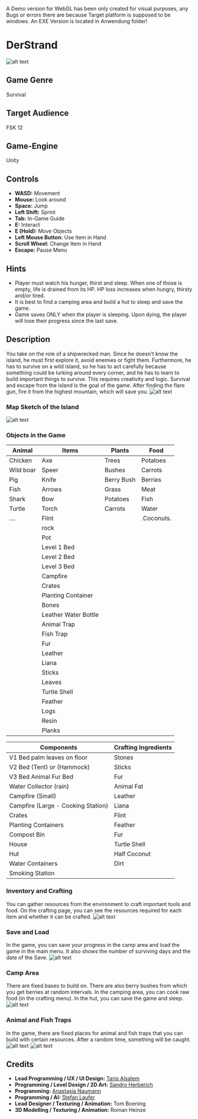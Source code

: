 A Demo version for WebGL has been only created for visual purposes, any Bugs or errors there are because Target platform is supposed to be windows. An EXE Version is located in Anwendung folder!
# DerStrand
![alt text](blob/Bild1.png)

## Game Genre
Survival

## Target Audience
FSK 12

## Game-Engine
Unity

## Controls
- **WASD:** Movement
- **Mouse:** Look around
- **Space:** Jump
- **Left Shift:** Sprint
- **Tab:** In-Game Guide
- **E:** Interact
- **E (Hold):** Move Objects
- **Left Mouse Button:** Use Item in Hand
- **Scroll Wheel:** Change Item in Hand
- **Escape:** Pause Menu

## Hints
- Player must watch his hunger, thirst and sleep. When one of those is empty, life is drained from its HP. HP loss increases when hungry, thirsty and/or tired.
- It is best to find a camping area and build a hut to sleep and save the game.
- Game saves ONLY when the player is sleeping. Upon dying, the player will lose their progress since the last save.

## Description
You take on the role of a shipwrecked man. Since he doesn't know the island, he must first explore it, avoid enemies or fight them. Furthermore, he has to survive on a wild island, so he has to act carefully because something could be lurking around every corner, and he has to learn to build important things to survive. This requires creativity and logic. Survival and escape from the island is the goal of the game. After finding the flare gun, fire it from the highest mountain, which will save you.
![alt text](blob/Bild2.png)

### Map Sketch of the Island
![alt text](blob/Bild3.png)

### Objects in the Game
| Animal    | Items                | Plants     | Food     |
|-----------|----------------------|------------|----------|
| Chicken   | Axe                  | Trees      | Potatoes |
| Wild boar | Speer                | Bushes     | Carrots  |
| Pig       | Knife                | Berry Bush | Berries  |
| Fish      | Arrows               | Grass      | Meat     |
| Shark     | Bow                  | Potatoes   | Fish     |
| Turtle    | Torch                | Carrots    | Water    |
| ....      | Flint                |            |.Coconuts.|
|           | rock                 |            |          |
|           | Pot                  |            |          |
|           | Level 1 Bed          |            |          |
|           | Level 2 Bed          |            |          |
|           | Level 3 Bed          |            |          |
|           | Campfire             |            |          |
|           | Crates               |            |          |
|           | Planting Container   |            |          |
|           | Bones                |            |          |
|           | Leather Water Bottle |            |          |
|           | Animal Trap          |            |          |
|           | Fish Trap            |            |          |
|           | Fur                  |            |          |
|           | Leather              |            |          |
|           | Liana                |            |          |
|           | Sticks               |            |          |
|           | Leaves               |            |          |
|           | Turtle Shell         |            |          |
|           | Feather              |            |          |
|           | Logs                 |            |          |
|           | Resin                |            |          |
|           | Planks               |            |          |

| Components                         | Crafting Ingredients |
|------------------------------------|----------------------|
| V1 Bed palm leaves on floor        | Stones               |
| V2 Bed (Tent) or (Hammock)         | Sticks               |
| V3 Bed Animal Fur Bed              | Fur                  |
| Water Collector (rain)             | Animal Fat           |
| Campfire (Small)                   | Leather              |
| Campfire (Large - Cooking Station) | Liana                |
| Crates                             | Flint                |
| Planting Containers                | Feather              |
| Compost Bin                        | Fur                  |
| House                              | Turtle Shell         |
| Hut                                | Half Coconut         |
| Water Containers                   | Dirt                 |
| Smoking Station                    |                      |

### Inventory and Crafting
You can gather resources from the environment to craft important tools and food. On the crafting page, you can see the resources required for each item and whether it can be crafted.
![alt text](blob/Bild4.png)

### Save and Load
In the game, you can save your progress in the camp area and load the game in the main menu. It also shows the number of surviving days and the date of the Save.
![alt text](blob/Bild5.png)

### Camp Area
There are fixed bases to build on. There are also berry bushes from which you get berries at random intervals. In the camping area, you can cook raw food (in the crafting menu). In the hut, you can save the game and sleep.
![alt text](blob/Bild6.png)

### Animal and Fish Traps
In the game, there are fixed places for animal and fish traps that you can build with certain resources. After a random time, something will be caught.
![alt text](blob/Bild7.png)
![alt text](blob/Bild8.png)

## Credits
- **Lead Programming / UX / UI Design:** [Tariq Alsalem](https://github.com/ShadierPond)
- **Programming / Level Design / 2D Art:** [Sandro Herberich](https://github.com/Cur1o)
- **Programming:** [Anastasia Naumann](https://github.com/ElPatronWhizzKey)
- **Programming / AI:** [Stefan Laufer](https://github.com/DerRitterRost)
- **Lead Designer / Texturing / Animation:** Tom Boening
- **3D Modelling / Texturing / Animation:** Roman Heinze

